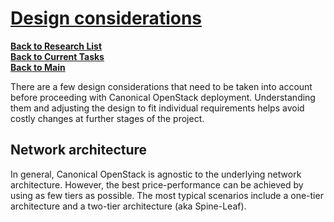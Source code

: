 # **[Design considerations](https://canonical-openstack.readthedocs-hosted.com/en/latest/explanation/design-considerations/)**

**[Back to Research List](../../../../../research_list.md)**\
**[Back to Current Tasks](../../../../../../a_status/current_tasks.md)**\
**[Back to Main](../../../../../../README.md)**

There are a few design considerations that need to be taken into account before proceeding with Canonical OpenStack deployment. Understanding them and adjusting the design to fit individual requirements helps avoid costly changes at further stages of the project.

## Network architecture

In general, Canonical OpenStack is agnostic to the underlying network architecture. However, the best price-performance can be achieved by using as few tiers as possible. The most typical scenarios include a one-tier architecture and a two-tier architecture (aka Spine-Leaf).
